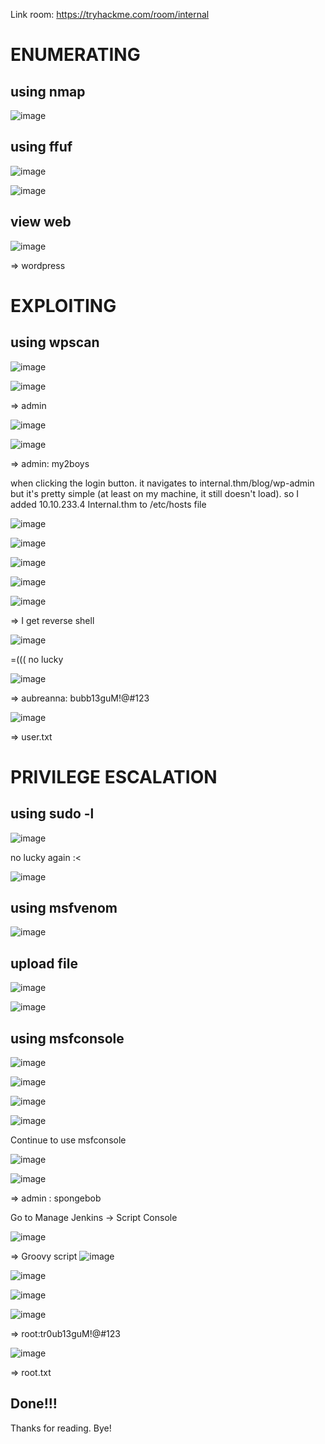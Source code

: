 Link room: https://tryhackme.com/room/internal
# ENUMERATING
## using nmap
![image](https://github.com/nguyenngocdung18/tryhackme/assets/134156226/76336fc0-935c-4e0b-a6d5-8059ce60dbd6)

## using ffuf
![image](https://github.com/nguyenngocdung18/tryhackme/assets/134156226/b7ebc111-83fd-43c5-89a0-fb4b851617ef)

![image](https://github.com/nguyenngocdung18/tryhackme/assets/134156226/8142816e-3aed-470b-acc6-7e633e706e14)

## view web
![image](https://github.com/nguyenngocdung18/tryhackme/assets/134156226/368954fc-e1f3-4625-a15b-59bd6217881e)

=> wordpress
# EXPLOITING
## using wpscan
![image](https://github.com/nguyenngocdung18/tryhackme/assets/134156226/7d26fa76-2235-4bc6-8549-4b53a7d2b93f)

![image](https://github.com/nguyenngocdung18/tryhackme/assets/134156226/b969bf1f-2154-41d4-93bb-9329262b8946)

=> admin

![image](https://github.com/nguyenngocdung18/tryhackme/assets/134156226/f3b38566-ce24-49f5-b4c7-b5a3bf870a2b)

![image](https://github.com/nguyenngocdung18/tryhackme/assets/134156226/bb41239d-3b3b-4ae2-8119-da591b7049b9)

=> admin: my2boys

when clicking the login button. it navigates to internal.thm/blog/wp-admin but it's pretty simple (at least on my machine, it still doesn't load). so I added 10.10.233.4 Internal.thm to /etc/hosts file

![image](https://github.com/nguyenngocdung18/tryhackme/assets/134156226/7edb6088-6518-42d4-b274-c636b9c8a2bf)

![image](https://github.com/nguyenngocdung18/tryhackme/assets/134156226/a0b07893-aabf-4a24-92b5-287e5fbd67bd)

![image](https://github.com/nguyenngocdung18/tryhackme/assets/134156226/ab18f260-fece-403f-8e37-6c055c5e7296)

![image](https://github.com/nguyenngocdung18/tryhackme/assets/134156226/5f63fa28-a465-4c60-8c04-f4b199aa60a1)

![image](https://github.com/nguyenngocdung18/tryhackme/assets/134156226/f62778a0-5f35-4284-bebe-6a9009e90d9e)

=> I get reverse shell

![image](https://github.com/nguyenngocdung18/tryhackme/assets/134156226/4a02c965-b9f0-415a-84e3-63e458f4a0ac)

=((( no lucky

![image](https://github.com/nguyenngocdung18/tryhackme/assets/134156226/ccd51253-a64d-44a3-b652-2232fdc78bd3)

=> aubreanna: bubb13guM!@#123

![image](https://github.com/nguyenngocdung18/tryhackme/assets/134156226/903cf7ab-5f26-43ac-a477-71f3d3598fbf)

=> user.txt
# PRIVILEGE ESCALATION
## using sudo -l
![image](https://github.com/nguyenngocdung18/tryhackme/assets/134156226/53a773ed-d775-45e6-9b47-18396fce4873)

 no lucky again :< 
 
![image](https://github.com/nguyenngocdung18/tryhackme/assets/134156226/99d70367-ea88-40f1-beaa-9e5fa19eca77)

## using msfvenom
![image](https://github.com/nguyenngocdung18/tryhackme/assets/134156226/e187076b-1ece-4171-a1a3-c42fe07eebc6)

## upload file
![image](https://github.com/nguyenngocdung18/tryhackme/assets/134156226/08f64906-3c94-424a-a07a-5104c9cab8e9)

![image](https://github.com/nguyenngocdung18/tryhackme/assets/134156226/27e9636a-b9b8-44ef-9cfe-6e8b8de07b88)

## using msfconsole
![image](https://github.com/nguyenngocdung18/tryhackme/assets/134156226/870bbee2-748e-4a6b-bc18-6d766105c4d7)

![image](https://github.com/nguyenngocdung18/tryhackme/assets/134156226/74d75f44-a960-4ea9-9830-09f95462449e)

![image](https://github.com/nguyenngocdung18/tryhackme/assets/134156226/455bbd89-8bcb-488a-a2c1-209d35919498)

![image](https://github.com/nguyenngocdung18/tryhackme/assets/134156226/111c5e50-9e13-43cd-a5b4-329bc5a5cc83)

Continue to use msfconsole

![image](https://github.com/nguyenngocdung18/tryhackme/assets/134156226/acbdf10f-7d03-4eba-9e3a-0ac07febeca4)

![image](https://github.com/nguyenngocdung18/tryhackme/assets/134156226/a25591f5-e87a-49c7-aa66-c7244dcb196e)

=> admin : spongebob

Go to Manage Jenkins -> Script Console

![image](https://github.com/nguyenngocdung18/tryhackme/assets/134156226/5f39f9d4-267b-438f-86ae-29f44fa61fcf)

=> Groovy script
![image](https://github.com/nguyenngocdung18/tryhackme/assets/134156226/a7cb6891-0161-4064-b212-2b038ee1515e)

![image](https://github.com/nguyenngocdung18/tryhackme/assets/134156226/1265f605-0165-4892-8554-35001924fa3e)

![image](https://github.com/nguyenngocdung18/tryhackme/assets/134156226/5f8c199e-d634-408f-ac50-6949bd9180d0)

![image](https://github.com/nguyenngocdung18/tryhackme/assets/134156226/c368dc01-0367-4e80-88cb-b2d76426c301)

=> root:tr0ub13guM!@#123

![image](https://github.com/nguyenngocdung18/tryhackme/assets/134156226/b3ef6ebe-0587-4bfc-8a38-66c56af73dea)

=> root.txt
## Done!!!
Thanks for reading. Bye!
